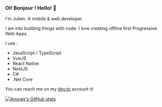 ### Oi! Bonjour ! Hello! 👋

I'm Julien. A mobile & web developer.

I am into building things with code. I love creating offline first Progressive Web Apps.

I use :

+ JavaScript / TypeScript
+ VueJS
+ React Native
+ NestJS
+ C#
+ .Net Core

You can reach me on my [dev.to](https://dev.to/jcalixte) account 🤓

[![Anurag's GitHub stats](https://github-readme-stats.vercel.app/api?username=jcalixte)](https://github.com/anuraghazra/github-readme-stats)

<!--
**jcalixte/jcalixte** is a ✨ _special_ ✨ repository because its `README.md` (this file) appears on your GitHub profile.

Here are some ideas to get you started:

- 🔭 I’m currently working on ...
- 🌱 I’m currently learning ...
- 👯 I’m looking to collaborate on ...
- 🤔 I’m looking for help with ...
- 💬 Ask me about ...
- 📫 How to reach me: ...
- 😄 Pronouns: ...
- ⚡ Fun fact: ...
-->

